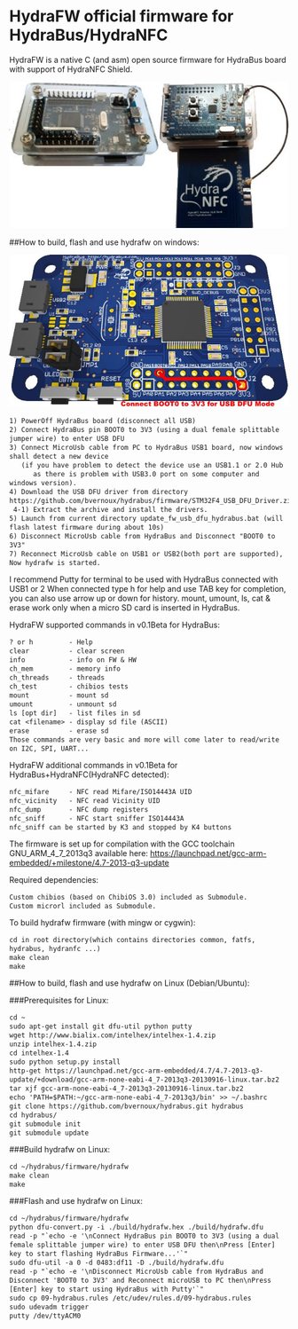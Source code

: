 HydraFW official firmware for HydraBus/HydraNFC
========

HydraFW is a native C (and asm) open source firmware for HydraBus board with support of HydraNFC Shield.

![HydraBus+HydraNFC board](HydraBus_HydraNFC_board.jpg)

##How to build, flash and use hydrafw on windows:

![HydraBus board USB DFU mode](HydraBus_board.jpg)

    1) PowerOff HydraBus board (disconnect all USB)
    2) Connect HydraBus pin BOOT0 to 3V3 (using a dual female splittable jumper wire) to enter USB DFU
    3) Connect MicroUsb cable from PC to HydraBus USB1 board, now windows shall detect a new device
       (if you have problem to detect the device use an USB1.1 or 2.0 Hub
          as there is problem with USB3.0 port on some computer and windows version).
    4) Download the USB DFU driver from directory https://github.com/bvernoux/hydrabus/firmware/STM32F4_USB_DFU_Driver.zip
     4-1) Extract the archive and install the drivers.
    5) Launch from current directory update_fw_usb_dfu_hydrabus.bat (will flash latest firmware during about 10s)
    6) Disconnect MicroUsb cable from HydraBus and Disconnect "BOOT0 to 3V3"
    7) Reconnect MicroUsb cable on USB1 or USB2(both port are supported), Now hydrafw is started.

I recommend Putty for terminal to be used with HydraBus connected with USB1 or 2
When connected type h for help and use TAB key for completion,
you can also use arrow up or down for history.
mount, umount, ls, cat & erase work only when a micro SD card is inserted in HydraBus.

HydraFW supported commands in v0.1Beta for HydraBus:

    ? or h         - Help
    clear          - clear screen
    info           - info on FW & HW
    ch_mem         - memory info
    ch_threads     - threads
    ch_test        - chibios tests
    mount          - mount sd
    umount         - unmount sd
    ls [opt dir]   - list files in sd
    cat <filename> - display sd file (ASCII)
    erase          - erase sd
    Those commands are very basic and more will come later to read/write on I2C, SPI, UART...

HydraFW additional commands in v0.1Beta for HydraBus+HydraNFC(HydraNFC detected):

    nfc_mifare     - NFC read Mifare/ISO14443A UID
    nfc_vicinity   - NFC read Vicinity UID
    nfc_dump       - NFC dump registers
    nfc_sniff      - NFC start sniffer ISO14443A
    nfc_sniff can be started by K3 and stopped by K4 buttons

The firmware is set up for compilation with the GCC toolchain GNU_ARM_4_7_2013q3 available here:
https://launchpad.net/gcc-arm-embedded/+milestone/4.7-2013-q3-update

Required dependencies:

    Custom chibios (based on ChibiOS 3.0) included as Submodule.
    Custom microrl included as Submodule.

To build hydrafw firmware (with mingw or cygwin):

    cd in root directory(which contains directories common, fatfs, hydrabus, hydranfc ...)
    make clean
    make


##How to build, flash and use hydrafw on Linux (Debian/Ubuntu):

###Prerequisites for Linux:

    cd ~
    sudo apt-get install git dfu-util python putty
    wget http://www.bialix.com/intelhex/intelhex-1.4.zip
    unzip intelhex-1.4.zip
    cd intelhex-1.4
    sudo python setup.py install
    http-get https://launchpad.net/gcc-arm-embedded/4.7/4.7-2013-q3-update/+download/gcc-arm-none-eabi-4_7-2013q3-20130916-linux.tar.bz2
    tar xjf gcc-arm-none-eabi-4_7-2013q3-20130916-linux.tar.bz2
    echo 'PATH=$PATH:~/gcc-arm-none-eabi-4_7-2013q3/bin' >> ~/.bashrc
    git clone https://github.com/bvernoux/hydrabus.git hydrabus
    cd hydrabus/
    git submodule init
    git submodule update

###Build hydrafw on Linux:

    cd ~/hydrabus/firmware/hydrafw
    make clean
    make

###Flash and use hydrafw on Linux:

    cd ~/hydrabus/firmware/hydrafw
    python dfu-convert.py -i ./build/hydrafw.hex ./build/hydrafw.dfu
    read -p "`echo -e '\nConnect HydraBus pin BOOT0 to 3V3 (using a dual female splittable jumper wire) to enter USB DFU then\nPress [Enter] key to start flashing HydraBus Firmware...'`"
    sudo dfu-util -a 0 -d 0483:df11 -D ./build/hydrafw.dfu
    read -p "`echo -e '\nDisconnect MicroUsb cable from HydraBus and Disconnect 'BOOT0 to 3V3' and Reconnect microUSB to PC then\nPress [Enter] key to start using HydraBus with Putty'`"
    sudo cp 09-hydrabus.rules /etc/udev/rules.d/09-hydrabus.rules
    sudo udevadm trigger
    putty /dev/ttyACM0
